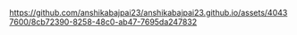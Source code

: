 

https://github.com/anshikabajpai23/anshikabajpai23.github.io/assets/40437600/8cb72390-8258-48c0-ab47-7695da247832


